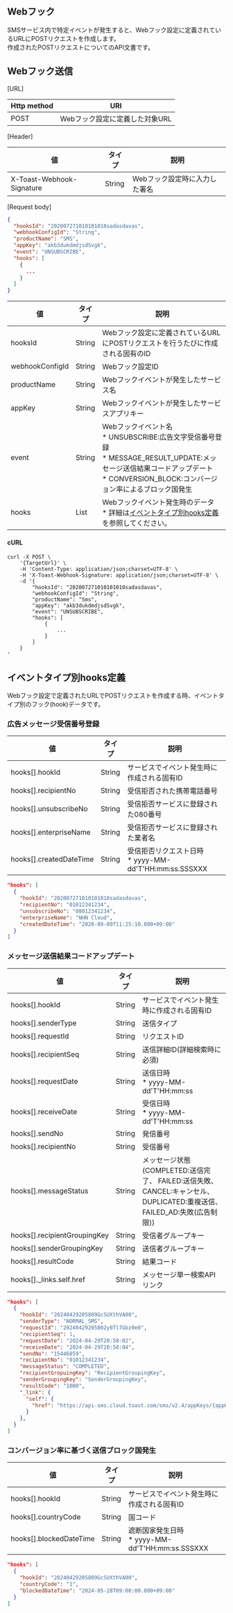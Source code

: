 ## Webフック

SMSサービス内で特定イベントが発生すると、Webフック設定に定義されているURLにPOSTリクエストを作成します。<br>
作成されたPOSTリクエストについてのAPI文書です。

## Webフック送信

[URL]

| Http method | URI                |
|-------------|--------------------|
| POST        | Webフック設定に定義した対象URL |

[Header]

| 値                         | タイプ    | 説明               |
|---------------------------|--------|------------------|
| X-Toast-Webhook-Signature | String | Webフック設定時に入力した署名 |

[Request body]

```json
{
  "hooksId": "202007271010101010sadasdavas",
  "webhookConfigId": "String",
  "productName": "SMS",
  "appKey": "akb3dukdmdjsdSvgk",
  "event": "UNSUBSCRIBE",
  "hooks": [
    {
      ...
    }
  ]
}
```

| 値             | タイプ      | 説明                                                                                                                           |
|-----------------|-----------|--------------------------------------------------------------------------------------------------------------------------------|
| hooksId         | String    | Webフック設定に定義されているURLにPOSTリクエストを行うたびに作成される固有のID                                                                                    |
| webhookConfigId | String    | Webフック設定ID                                                                                                                       |
| productName     | String    | Webフックイベントが発生したサービス名                                                                                                              |
| appKey          | String    | Webフックイベントが発生したサービスアプリキー                                                                                                           |
| event           | String    | Webフックイベント名<br>* UNSUBSCRIBE:広告文字受信番号登録<br>* MESSAGE_RESULT_UPDATE:メッセージ送信結果コードアップデート<br>* CONVERSION_BLOCK:コンバージョン率によるブロック国発生 |
| hooks           | List<Map> | Webフックイベント発生時のデータ<br>* 詳細は[イベントタイプ別hooks定義](./webhook/#hooks)を参照してください。                                                    |

#### cURL

```
curl -X POST \
    '{TargetUrl}' \
    -H 'Content-Type: application/json;charset=UTF-8' \
    -H 'X-Toast-Webhook-Signature: application/json;charset=UTF-8' \
    -d '{
        "hooksId": "202007271010101010sadasdavas",
        "webhookConfigId": "String",
        "productName": "Sms",
        "appKey": "akb3dukdmdjsdSvgk",
        "event": "UNSUBSCRIBE",
        "hooks": [
            {
                ...
            }
        ]
    }
'
```

## イベントタイプ別hooks定義
Webフック設定で定義されたURLでPOSTリクエストを作成する時、イベントタイプ別のフック(hook)データです。
### 広告メッセージ受信番号登録
| 値                       | タイプ    | 説明                                            |
|-------------------------|--------|-----------------------------------------------|
| hooks[].hookId          | String | サービスでイベント発生時に作成される固有ID                        |
| hooks[].recipientNo     | String | 受信拒否された携帯電話番号                                 |
| hooks[].unsubscribeNo   | String | 受信拒否サービスに登録された080番号                           |
| hooks[].enterpriseName  | String | 受信拒否サービスに登録された業者名                             |
| hooks[].createdDateTime | String | 受信拒否リクエスト日時<br>* yyyy-MM-dd'T'HH:mm:ss.SSSXXX |

```json
"hooks": [
  {
    "hookId": "202007271010101010sadasdavas",
    "recipientNo": "01012341234",
    "unsubscribeNo": "08012341234",
    "enterpriseName": "NHN Cloud",
    "createdDateTime": "2020-09-09T11:25:10.000+09:00"    
  }
]
```

### メッセージ送信結果コードアップデート
| 値                      | タイプ    | 説明                                           |
|-------------------------|--------|-----------------------------------------------|
| hooks[].hookId          | String | サービスでイベント発生時に作成される固有ID                     |
| hooks[].senderType      | String | 送信タイプ                                |
| hooks[].requestId       | String | リクエストID                         |
| hooks[].recipientSeq    | String | 送信詳細ID(詳細検索時に必須)  |
| hooks[].requestDate     | String | 送信日時<br>* yyyy-MM-dd'T'HH:mm:ss |
| hooks[].receiveDate     | String | 受信日時<br>* yyyy-MM-dd'T'HH:mm:ss |
| hooks[].sendNo          | String | 発信番号 |
| hooks[].recipientNo     | String | 受信番号 |
| hooks[].messageStatus   | String | メッセージ状態 <br>(COMPLETED:送信完了、 FAILED:送信失敗、 CANCEL:キャンセル、 DUPLICATED:重複送信、 FAILED_AD:失敗(広告制限)) |
| hooks[].recipientGroupingKey | String | 受信者グループキー |
| hooks[].senderGroupingKey | String | 送信者グループキー |
| hooks[].resultCode      | String | 結果コード |
| hooks[]._links.self.href | String | メッセージ単一検索APIリンク | 

```json
"hooks": [
  {
    "hookId": "20240429205809GcSUXthVA00",
    "senderType": "NORMAL_SMS",
    "requestId": "20240429205802y0Tl7Gbz0e0",
    "recipientSeq": 1,
    "requestDate": "2024-04-29T20:58:02",
    "receiveDate": "2024-04-29T20:58:04",
    "sendNo": "15446859",
    "recipientNo": "01012341234",
    "messageStatus": "COMPLETED",
    "recipientGropuingKey": "RecipientGroupingKey",
    "senderGroupingKey": "SenderGroupingKey",
    "resultCode": "1000",
    "_link": {
      "self": {
        "href": "https://api-sms.cloud.toast.com/sms/v2.4/appKeys/{appKey}/sender/sms/20240429205802y0Tl7Gbz0e0?recipientSeq=1"
      }
    },
  }
]
```

### コンバージョン率に基づく送信ブロック国発生
| 値                     | タイプ   | 説明                                          |
|-------------------------|--------|-----------------------------------------------|
| hooks[].hookId          | String | サービスでイベント発生時に作成される固有ID                     |
| hooks[].countryCode     | String | 国コード                                       |
| hooks[].blockedDateTime | String | 遮断国家発生日時<br>* yyyy-MM-dd'T'HH:mm:ss.SSSXXX |

```json
"hooks": [
  {
    "hookId": "20240429205809GcSUXthVA00",
    "countryCode": "1",
    "blockedDateTime": "2024-05-28T09:00:00.000+09:00"
  }
]
```
